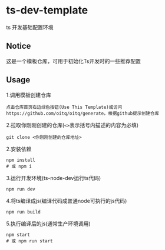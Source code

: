 # ts-dev-template
ts 开发基础配置环境
## Notice
这是一个模板仓库，可用于初始化Ts开发时的一些推荐配置
## Usage
1.调用模板创建仓库
```shell
点击仓库首页右边绿色按钮(Use This Template)或访问https://github.com/oitq/oitq/generate，根据github提示创建仓库
```
2.拉取你刚刚创建的仓库(`<>`表示括号内描述的内容为必填)
```shell
git clone <你刚刚创建的仓库地址>
```
2.安装依赖
```shell
npm install
# 或 npm i
```
3.运行开发环境(ts-node-dev运行ts代码)
```shell
npm run dev
```
4.将ts编译成js(编译代码成普通node可执行的js代码)
```shell
npm run build
```
5.执行编译后的js(通常生产环境调用)
```shell
npm start
# 或 npm run start
```
